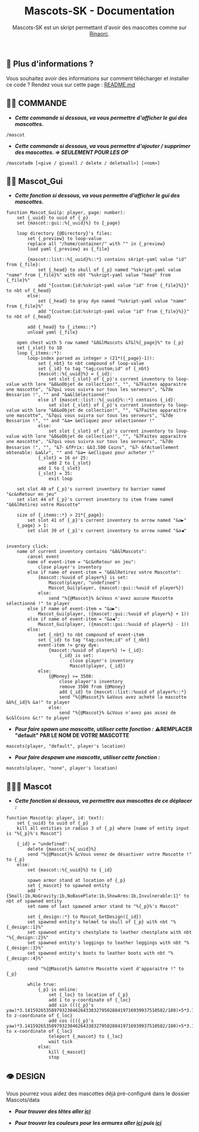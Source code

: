 <h1 align="center">Mascots-SK - Documentation</h1>
<p align="center">Mascots-SK est un skript permettant d'avoir des mascottes comme sur <a href="https://rinaorc.com/">Rinaorc</a>.</p><br />

## 🏹 Plus d'informations ?
Vous souhaitez avoir des informations sur comment télécharger et installer ce code ?
Rendez vous sur cette page : [README.md](https://github.com/MaxouLeKangou/Mascots-SK/blob/main/README.md)

## 👨‍💻 COMMANDE
- **_Cette commande si dessous, va vous permettre d'afficher le gui des mascottes._**
```
/mascot
```
- **_Cette commande si dessous, va vous permettre d'ajouter / supprimer des mascottes. => SEULEMENT POUR LES OP_**
```
/mascotadm [<give / giveall / delete / deleteall>] [<nom>]
```

## 👨‍💻 Mascot_Gui
- **_Cette fonction si dessous, va vous permettre d'afficher le gui des mascottes._**
```
function Mascot_Gui(p: player, page: number):
    set {_uuid} to uuid of {_p}
    set {mascot::gui::%{_uuid}%} to {_page}

    loop directory {@Directory}'s files:
        set {_preview} to loop-value
        replace all "/home/container/" with "" in {_preview}
        load yaml {_preview} as {_file}

        {mascot::list::%{_uuid}%::*} contains skript-yaml value "id" from {_file}:
            set {_head} to skull of {_p} named "%skript-yaml value "name" from {_file}%" with nbt "%skript-yaml value "head" from {_file}%"
            add "{custom:{id:%skript-yaml value "id" from {_file}%}}" to nbt of {_head}
        else:
            set {_head} to gray dye named "%skript-yaml value "name" from {_file}%"
            add "{custom:{id:%skript-yaml value "id" from {_file}%}}" to nbt of {_head}

        add {_head} to {_items::*}
        unload yaml {_file}

    open chest with 5 row named "&8&lMascots &7&l%{_page}%" to {_p}
    set {_slot} to 10
    loop {_items::*}:
        loop-index parsed as integer > (21*({_page}-1)):
            set {_nbt} to nbt compound of loop-value
            set {_id} to tag "tag;custom;id" of {_nbt}
            {mascot::%{_uuid}%} = {_id}:
                set slot {_slot} of {_p}'s current inventory to loop-value with lore "&8&oObjet de collection!", "", "&7Faites apparaitre une mascotte", "&7qui vous suivra sur tous les serveurs", "&7de Bessarion !", "" and "&a&lSélectionné!"
            else if {mascot::list::%{_uuid}%::*} contains {_id}:
                set slot {_slot} of {_p}'s current inventory to loop-value with lore "&8&oObjet de collection!", "", "&7Faites apparaitre une mascotte", "&7qui vous suivra sur tous les serveurs", "&7de Bessarion !", "" and "&a➥ &eCliquez pour sélectionner !"
            else:
                set slot {_slot} of {_p}'s current inventory to loop-value with lore "&8&oObjet de collection!", "", "&7Faites apparaitre une mascotte", "&7qui vous suivra sur tous les serveurs", "&7de Bessarion !", "", "&7⁃ &fPrix: &b3.500 Coins", "&7⁃ &fActuellement obtenable: &a&l✔", "" and "&a➥ &eCliquez pour acheter !"
            {_slot} = 16 or 25:
                add 2 to {_slot}
            add 1 to {_slot}
            {_slot} = 35:
                exit loop

    set slot 40 of {_p}'s current inventory to barrier named "&c&nRetour en jeu"
    set slot 44 of {_p}'s current inventory to item frame named "&6&lRetirez votre Mascotte"

    size of {_items::*} > 21*{_page}:
        set slot 41 of {_p}'s current inventory to arrow named "&a▶"
    {_page} > 1:
        set slot 39 of {_p}'s current inventory to arrow named "&a◀"
    

inventory click:
    name of current inventory contains "&8&lMascots":
        cancel event
        name of event-item = "&c&nRetour en jeu":
            close player's inventory
        else if name of event-item = "&6&lRetirez votre Mascotte":
            {mascot::%uuid of player%} is set:
                Mascot(player, "undefined")
                Mascot_Gui(player, {mascot::gui::%uuid of player%})
            else:
                send "%{@Mascot}% &cVous n'avez aucune Mascotte sélectionné !" to player
        else if name of event-item = "&a▶":
            Mascot_Gui(player, ({mascot::gui::%uuid of player%} + 1))
        else if name of event-item = "&a◀":
            Mascot_Gui(player, ({mascot::gui::%uuid of player%} - 1))
        else:
            set {_nbt} to nbt compound of event-item
            set {_id} to tag "tag;custom;id" of {_nbt}
            event-item != gray dye:
                {mascot::%uuid of player%} != {_id}:
                    {_id} is set:
                        close player's inventory
                        Mascot(player, {_id})
            else:
                {@Money} >= 3500:
                    close player's inventory
                    remove 3500 from {@Money}
                    add {_id} to {mascot::list::%uuid of player%::*}
                    send "%{@Mascot}% &aVous avez acheté la mascotte &b%{_id}% &a!" to player
                else:
                    send "%{@Mascot}% &cVous n'avez pas assez de &c&lCoins &c!" to player
```

- **_Pour faire spawn une mascotte, utiliser cette fonction :_** ⚠️**REMPLACER "default" PAR LE NOM DE VOTRE MASCOTTE**
```
mascots(player, "default", player's location)
```
- **_Pour faire despawn une mascotte, utiliser cette fonction :_**
```
mascots(player, "none", player's location)
```

## 👩🏻‍💻 Mascot
- **_Cette fonction si dessous, va permettre aux mascottes de ce déplacer :_**
```
function Mascot(p: player, id: text):
    set {_uuid} to uuid of {_p}
    kill all entities in radius 3 of {_p} where [name of entity input is "%{_p}%'s Mascot"]

    {_id} = "undefined":
        delete {mascot::%{_uuid}%}
        send "%{@Mascot}% &cVous venez de désactiver votre Mascotte !" to {_p}
    else:
        set {mascot::%{_uuid}%} to {_id}

        spawn armor stand at location of {_p}
        set {_mascot} to spawned entity
        add "{Small:1b,NoGravity:1b,NoBasePlate:1b,ShowArms:1b,Invulnerable:1}" to nbt of spawned entity
        set name of last spawned armor stand to "%{_p}%'s Mascot"

        set {_design::*} to Mascot_GetDesign({_id})
        set spawned entity's helmet to skull of {_p} with nbt "%{_design::1}%"
        set spawned entity's chestplate to leather chestplate with nbt "%{_design::2}%"
        set spawned entity's leggings to leather leggings with nbt "%{_design::3}%"
        set spawned entity's boots to leather boots with nbt "%{_design::4}%"

        send "%{@Mascot}% &aVotre Mascotte vient d'apparaitre !" to {_p}

        while true:
            {_p} is online:
                set {_loc} to location of {_p}
                add 1 to y-coordinate of {_loc}
                add sin ((({_p}'s yaw)*3.14159265358979323846264338327950288419716939937510582/180)+5*3.14159265358979323846264338327950288419716939937510582/4) to z-coordinate of {_loc}
                add cos ((({_p}'s yaw)*3.14159265358979323846264338327950288419716939937510582/180)+5*3.14159265358979323846264338327950288419716939937510582/4) to x-coordinate of {_loc}
                teleport {_mascot} to {_loc}
                wait tick
            else:
                kill {_mascot}
                stop
```

## 👁️ DESIGN
Vous pourrez vous aidez des mascottes déjà pré-configuré dans le dossier Mascots/data

- **_Pour trouver des têtes aller [ici](https://minecraft-heads.com/custom-heads)_**

- **_Pour trouver les couleurs pour les armures aller [ici](https://htmlcolorcodes.com/fr/) puis [ici](https://minecraftcommand.science/armor-color)_**
